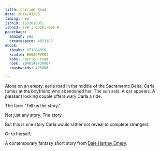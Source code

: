 ```yaml
---
title: Carrion Road
date: 2014/03/03
timing: new
isbn10: 1632610051
isbn13: 978-1-63261-005-8
paperback:
  amazon: yes
  createspace: 4853180
ebook:
  ibooks: 873284950
  kindle: B00J6PVMOI
  kobo: carrion-road
  nook: 2940149439867
  smashwords: 425086

---
```


Alone on an empty, eerie road
in the middle of the Sacramento Delta,
Carla fumes at the boyfriend who abandoned her.
The sun sets.
A car appears.
A pleasant looking couple offers wary Carla a ride. 

The fare: "Tell us the story." 

Not just any story: The story. 

But this is one story
Carla would rather not reveal to complete strangers. 

Or to herself. 

A contemporary fantasy short story
from [Dale Hartley Emery](http://dalehartleyemery.com).

